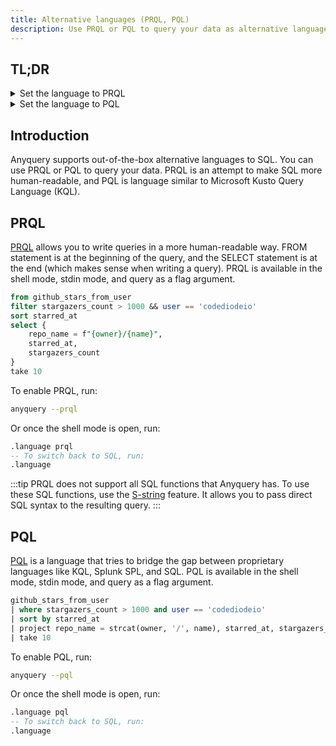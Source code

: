 ```yaml
---
title: Alternative languages (PRQL, PQL)
description: Use PRQL or PQL to query your data as alternative languages to SQL
---
```


## TL;DR

<details>
<summary>Set the language to PRQL</summary>

```bash
anyquery --prql
```

</details>
<details>
<summary>Set the language to PQL</summary>

```bash
anyquery --pql
```

</details>

## Introduction

Anyquery supports out-of-the-box alternative languages to SQL. You can use PRQL or PQL to query your data. PRQL is an attempt to make SQL more human-readable, and PQL is language similar to Microsoft Kusto Query Language (KQL).

## PRQL

[PRQL](https://prql-lang.org) allows you to write queries in a more human-readable way. FROM statement is at the beginning of the query, and the SELECT statement is at the end (which makes sense when writing a query). PRQL is available in the shell mode, stdin mode, and query as a flag argument.

```sql title="Getting the oldest stars of Jeff Delaney (from Fireship.io) that have more than 1000 stars"
from github_stars_from_user
filter stargazers_count > 1000 && user == 'codediodeio'
sort starred_at
select {
    repo_name = f"{owner}/{name}",
    starred_at,
    stargazers_count
}
take 10
```

To enable PRQL, run:

```bash
anyquery --prql
```

Or once the shell mode is open, run:

```sql
.language prql
-- To switch back to SQL, run:
.language
```

:::tip
PRQL does not support all SQL functions that Anyquery has. To use these SQL functions, use the [S-string](https://prql-lang.org/book/reference/syntax/s-strings.html) feature. It allows you to pass direct SQL syntax to the resulting query.
:::

## PQL

[PQL](https://pql.dev) is a language that tries to bridge the gap between proprietary languages like KQL, Splunk SPL, and SQL. PQL is available in the shell mode, stdin mode, and query as a flag argument.

```sql title="Getting the oldest stars of Jeff Delaney (from Fireship.io) that have more than 1000 stars"
github_stars_from_user
| where stargazers_count > 1000 and user == 'codediodeio'
| sort by starred_at
| project repo_name = strcat(owner, '/', name), starred_at, stargazers_count
| take 10
```

To enable PQL, run:

```bash
anyquery --pql
```

Or once the shell mode is open, run:

```sql
.language pql
-- To switch back to SQL, run:
.language
```
